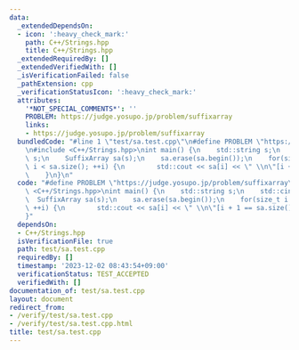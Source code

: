 ```yaml
---
data:
  _extendedDependsOn:
  - icon: ':heavy_check_mark:'
    path: C++/Strings.hpp
    title: C++/Strings.hpp
  _extendedRequiredBy: []
  _extendedVerifiedWith: []
  _isVerificationFailed: false
  _pathExtension: cpp
  _verificationStatusIcon: ':heavy_check_mark:'
  attributes:
    '*NOT_SPECIAL_COMMENTS*': ''
    PROBLEM: https://judge.yosupo.jp/problem/suffixarray
    links:
    - https://judge.yosupo.jp/problem/suffixarray
  bundledCode: "#line 1 \"test/sa.test.cpp\"\n#define PROBLEM \"https://judge.yosupo.jp/problem/suffixarray\"\
    \n#include <C++/Strings.hpp>\nint main() {\n    std::string s;\n    std::cin >>\
    \ s;\n    SuffixArray sa(s);\n    sa.erase(sa.begin());\n    for(size_t i = 0;\
    \ i < sa.size(); ++i) {\n        std::cout << sa[i] << \" \\n\"[i + 1 == sa.size()];\n\
    \    }\n}\n"
  code: "#define PROBLEM \"https://judge.yosupo.jp/problem/suffixarray\"\n#include\
    \ <C++/Strings.hpp>\nint main() {\n    std::string s;\n    std::cin >> s;\n  \
    \  SuffixArray sa(s);\n    sa.erase(sa.begin());\n    for(size_t i = 0; i < sa.size();\
    \ ++i) {\n        std::cout << sa[i] << \" \\n\"[i + 1 == sa.size()];\n    }\n\
    }"
  dependsOn:
  - C++/Strings.hpp
  isVerificationFile: true
  path: test/sa.test.cpp
  requiredBy: []
  timestamp: '2023-12-02 08:43:54+09:00'
  verificationStatus: TEST_ACCEPTED
  verifiedWith: []
documentation_of: test/sa.test.cpp
layout: document
redirect_from:
- /verify/test/sa.test.cpp
- /verify/test/sa.test.cpp.html
title: test/sa.test.cpp
---
```

